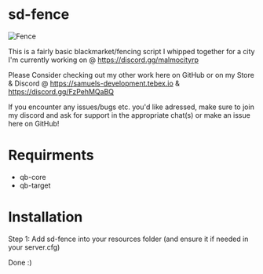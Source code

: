 # sd-fence

![Fence](https://i.imgur.com/XH90GOr.jpeg"Fence")

This is a fairly basic blackmarket/fencing script I whipped together for a city I'm currently working on @ https://discord.gg/malmocityrp

Please Consider checking out my other work here on GitHub or on my Store & Discord @
https://samuels-development.tebex.io & https://discord.gg/FzPehMQaBQ

If you encounter any issues/bugs etc. you'd like adressed, make sure to join my discord and ask for support in the appropriate chat(s) or make an issue here on GitHub!


# Requirments
- qb-core
- qb-target

# Installation

Step 1: Add sd-fence into your resources folder (and ensure it if needed in your server.cfg)

Done :)
